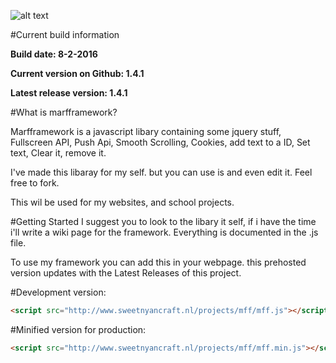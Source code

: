 ![alt text](http://www.sweetnyancraft.nl/projects/mff/mfflogo.png "MarfFrameWork")

#Current build information

<b>Build date: 8-2-2016</b>

<b>Current version on Github: 1.4.1</b>

<b>Latest release version: 1.4.1</b>


#What is marfframework?

Marfframework is a javascript libary containing some jquery stuff, Fullscreen API, Push Api, Smooth Scrolling, Cookies, add text to a ID, Set text, Clear it, remove it.


I've made this libaray for my self. but you can use is and even edit it. Feel free to fork.

This wil be used for my websites, and school projects.


#Getting Started
I suggest you to look to the libary it self, if i have the time i'll write a wiki page for the framework.
Everything is documented in the .js file.

To use my framework you can add this in your webpage. this prehosted version updates with the Latest Releases of this project.

#Development version:
```HTML
<script src="http://www.sweetnyancraft.nl/projects/mff/mff.js"></script>
```

#Minified version for production:
```HTML
<script src="http://www.sweetnyancraft.nl/projects/mff/mff.min.js"></script>
```
